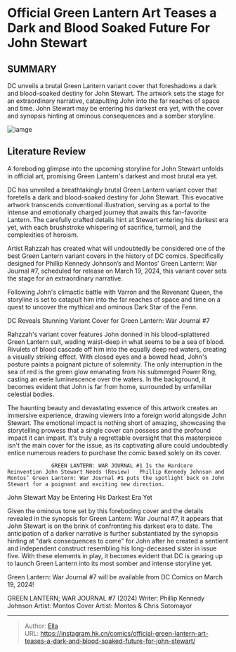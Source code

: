 # Official Green Lantern Art Teases a Dark and Blood Soaked Future For John Stewart


## SUMMARY 



  DC unveils a brutal Green Lantern variant cover that foreshadows a dark and blood-soaked destiny for John Stewart.   The artwork sets the stage for an extraordinary narrative, catapulting John into the far reaches of space and time.   John Stewart may be entering his darkest era yet, with the cover and synopsis hinting at ominous consequences and a somber storyline.  

![iamge](https://static1.srcdn.com/wordpress/wp-content/uploads/2024/01/green-lantern-war-journal-7-variant-cover-featuring-john-standing-in-a-lake-of-blood-with-planets-in-the-background.jpg)

## Literature Review

A foreboding glimpse into the upcoming storyline for John Stewart unfolds in official art, promising Green Lantern&#39;s darkest and most brutal era yet.




DC has unveiled a breathtakingly brutal Green Lantern variant cover that foretells a dark and blood-soaked destiny for John Stewart. This evocative artwork transcends conventional illustration, serving as a portal to the intense and emotionally charged journey that awaits this fan-favorite Lantern. The carefully crafted details hint at Stewart entering his darkest era yet, with each brushstroke whispering of sacrifice, turmoil, and the complexities of heroism.




Artist Rahzzah has created what will undoubtedly be considered one of the best Green Lantern variant covers in the history of DC comics. Specifically designed for Phillip Kennedy Johnson’s and Montos’ Green Lantern: War Journal #7, scheduled for release on March 19, 2024, this variant cover sets the stage for an extraordinary narrative.



          

Following John&#39;s climactic battle with Varron and the Revenant Queen, the storyline is set to catapult him into the far reaches of space and time on a quest to uncover the mythical and ominous Dark Star of the Fenn.


 DC Reveals Stunning Variant Cover for Green Lantern: War Journal #7 
          




Rahzzah&#39;s variant cover features John donned in his blood-splattered Green Lantern suit, wading waist-deep in what seems to be a sea of blood. Rivulets of blood cascade off him into the equally deep red waters, creating a visually striking effect. With closed eyes and a bowed head, John&#39;s posture paints a poignant picture of solemnity. The only interruption in the sea of red is the green glow emanating from his submerged Power Ring, casting an eerie luminescence over the waters. In the background, it becomes evident that John is far from home, surrounded by unfamiliar celestial bodies.

The haunting beauty and devastating essence of this artwork creates an immersive experience, drawing viewers into a foreign world alongside John Stewart. The emotional impact is nothing short of amazing, showcasing the storytelling prowess that a single cover can possess and the profound impact it can impart. It&#39;s truly a regrettable oversight that this masterpiece isn&#39;t the main cover for the issue, as its captivating allure could undoubtedly entice numerous readers to purchase the comic based solely on its cover.




                  GREEN LANTERN: WAR JOURNAL #1 Is the Hardcore Reinvention John Stewart Needs (Review)   Phillip Kennedy Johnson and Montos’ Green Lantern: War Journal #1 puts the spotlight back on John Stewart for a poignant and exciting new direction.   



 John Stewart May be Entering His Darkest Era Yet 
          

Given the ominous tone set by this foreboding cover and the details revealed in the synopsis for Green Lantern: War Journal #7, it appears that John Stewart is on the brink of confronting his darkest era to date. The anticipation of a darker narrative is further substantiated by the synopsis hinting at &#34;dark consequences to come&#34; for John after he created a sentient and independent construct resembling his long-deceased sister in issue five. With these elements in play, it becomes evident that DC is gearing up to launch Green Lantern into its most somber and intense storyline yet.




Green Lantern: War Journal #7 will be available from DC Comics on March 19, 2024!

 GREEN LANTERN; WAR JOURNAL #7 (2024)                  Writer: Phillip Kennedy Johnson   Artist: Montos   Cover Artist: Montos &amp; Chris Sotomayor      




---

> Author: [Ella](https://instagram.hk.cn/)  
> URL: https://instagram.hk.cn/comics/official-green-lantern-art-teases-a-dark-and-blood-soaked-future-for-john-stewart/  

